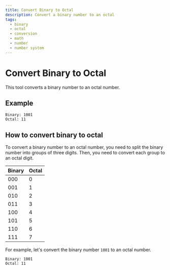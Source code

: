 ```yaml
---
title: Convert Binary to Octal
description: Convert a binary number to an octal
tags:
  - binary
  - octal
  - conversion
  - math
  - number
  - number system
---
```


# Convert Binary to Octal

This tool converts a binary number to an octal number.

## Example

```text
Binary: 1001
Octal: 11
```

## How to convert binary to octal

To convert a binary number to an octal number, you need to split the binary number into groups of three digits. Then, you need to convert each group to an octal digit.

| Binary | Octal |
| ------ | ----- |
| 000    | 0     |
| 001    | 1     |
| 010    | 2     |
| 011    | 3     |
| 100    | 4     |
| 101    | 5     |
| 110    | 6     |
| 111    | 7     |

For example, let's convert the binary number `1001` to an octal number.

```text
Binary: 1001
Octal: 11
```
